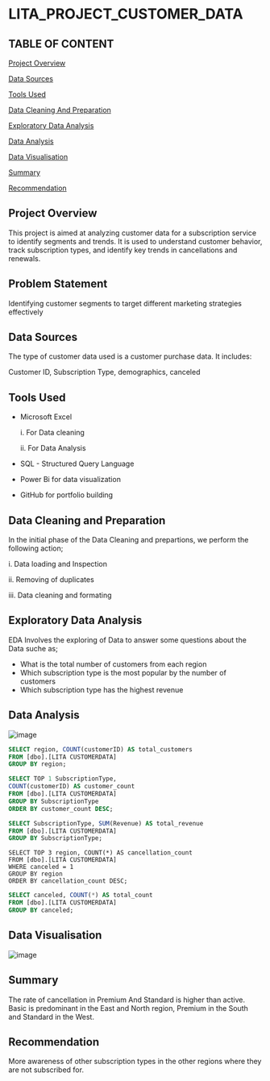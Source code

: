 # LITA_PROJECT_CUSTOMER_DATA

## TABLE OF CONTENT

[Project Overview](#project-overview)

[Data Sources](#data-sources)

[Tools Used](#tools-used)

[Data Cleaning And Preparation](#data-cleaning-and-preparation)

[Exploratory Data Analysis](#exploratory-data-analysis)

[Data Analysis](#data-analysis)

[Data Visualisation](#data-visualisation)

[Summary](#summary)

[Recommendation](#recommendation)

## Project Overview

This project is aimed at analyzing customer data for a subscription service to identify segments and trends. It is used to understand customer behavior, track subscription types,
and identify key trends in cancellations and renewals.

## Problem Statement

Identifying customer segments to target different marketing strategies effectively

## Data Sources

The type of customer data used is a customer purchase data. It includes:

Customer ID, Subscription Type, demographics, canceled

## Tools Used

 - Microsoft Excel

    i. For Data cleaning

    ii. For Data Analysis

 - SQL - Structured Query Language

- Power Bi for data visualization

- GitHub for portfolio building

## Data Cleaning and Preparation

In the initial phase of the Data Cleaning and prepartions, we perform the following action;

i. Data loading and Inspection

ii. Removing of duplicates

iii. Data cleaning and formating

## Exploratory Data Analysis

EDA Involves the exploring of Data to answer some questions about the Data suche as;

- What is the total number of customers from each region
- Which subscription type is the most popular by the number of customers
- Which subscription type has the highest revenue

## Data Analysis
 
![image](https://github.com/user-attachments/assets/dfe0f6cd-d31e-4c5b-a43e-a78f2f7d1d0d)

```SQL
SELECT region, COUNT(customerID) AS total_customers
FROM [dbo].[LITA CUSTOMERDATA]
GROUP BY region;
```
```SQL
SELECT TOP 1 SubscriptionType,
COUNT(customerID) AS customer_count
FROM [dbo].[LITA CUSTOMERDATA]
GROUP BY SubscriptionType
ORDER BY customer_count DESC;
```
```SQL
SELECT SubscriptionType, SUM(Revenue) AS total_revenue
FROM [dbo].[LITA CUSTOMERDATA]
GROUP BY SubscriptionType;
```
```
SELECT TOP 3 region, COUNT(*) AS cancellation_count
FROM [dbo].[LITA CUSTOMERDATA]
WHERE canceled = 1
GROUP BY region
ORDER BY cancellation_count DESC;
```
```SQL
SELECT canceled, COUNT(*) AS total_count
FROM [dbo].[LITA CUSTOMERDATA]
GROUP BY canceled;
```

## Data Visualisation

![image](https://github.com/user-attachments/assets/506918e6-34d9-40b4-8f8b-4b2ba322b413)

## Summary

The rate of cancellation in Premium And Standard is higher than active.
Basic is predominant in the East and North region, Premium in the South and Standard in the West.

## Recommendation

More awareness of other subscription types in the other regions where they are not subscribed for. 

